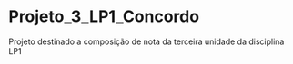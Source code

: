 # Projeto_3_LP1_Concordo
Projeto destinado a composição de nota da terceira unidade da disciplina LP1
